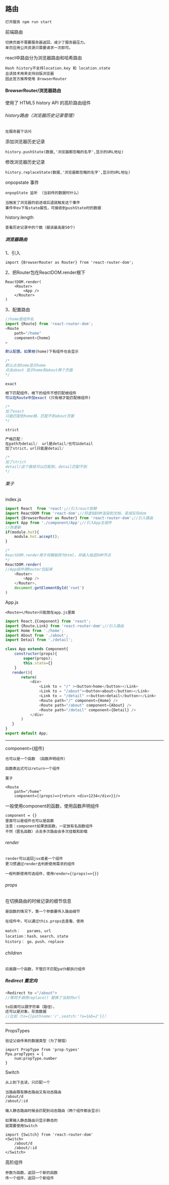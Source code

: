 ## 路由

`打开服务 npm run start`

前端路由 

```
切换页面不需要服务器返回，减少了服务器压力。
单页应用公共资源只需要请求一次即可。
```
react中路由分为浏览器路由和哈希路由

```
Hash history不支持location.key 和 location.state
且该技术用来支持旧版浏览器
因此官方推荐使用 BrowserRouter
```


#### BrowserRouter/浏览器路由

使用了 HTML5 history API 的高阶路由组件

###### history路由（浏览器历史记录管理）

`在服务器下访问`

添加浏览器历史记录

```
history.pushState(数据,'浏览器都忽略的名字',显示的URL地址)
```
修改浏览器历史记录

```
history.replaceState(数据,'浏览器都忽略的名字',显示的URL地址)
```
onpopstate 事件

```
onpopState 监听 （当前传的数据时什么）

当触发了浏览器的前进或后退就触发这个事件
事件中ev下有state属性，可接收到pushState时的数据
```
history.length 

```
查看历史记录中的个数（据说最高是50个）
```

##### 浏览器路由

1、引入
```
import {BrowserRouter as Router} from 'react-router-dom';
```
2、把Router包在ReactDOM.render根下

```
ReactDOM.render(
    <Router>
        <App />
    </Router>
)
```
3、配置路由

```JavaScript
//home是组件名
import {Route} from 'react-router-dom';
<Route 
    path="/home" 
    component={home} 
>
```

```JavaScript
默认配置。如果根(home)下有组件也会显示

/*
默认点击home显示home
点击about 显示home和about两个页面
*/
```

```javascript
exact

根下匹配组件，根下的组件不想匹配根组件
可以在Route中加exact (只有根才能匹配根组件)

/*
加了exact 
只能匹配到home根，匹配不到about页面
*/
```

```JavaScript
strict

严格匹配：
在path为detail/  url是detail/也可以detail
加了strict，url只能是detail/

/*
加了strict
detail/这个路径可以匹配到，detail匹配不到
*/
```
###### 栗子

index.js

```javascript
import React  from 'react';//引入react依赖
import ReactDOM from 'react-dom';//将虚拟DOM渲染到文档，变成实际dom
import {BrowserRouter as Router} from 'react-router-dom';//引入路由
import App from './component/App';//引入App主组件
//热更新
if(module.hot){
    module.hot.accept();
}

/*
ReactDOM.render用于将模板转为html，并插入指定DOM节点
*/
ReactDOM.render(
//App组件用Router包起来
    <Router>
        <App />
    </Router>,
    document.getElementById('root')
)
```
App.js

`<Route></Route>只能放在app.js里面`
```javascript
import React,{Component} from 'react';
import {Route,Link} from 'react-router-dom';//引入路由
import Home from './home';
import About from './about';
import Detail from './detail';

class App extends Component{
    constructor(props){
        super(props);
        this.state={}
    }
   render(){
       return(
           <div>
               <Link to = "/" ><button>home</button></Link>
               <Link to = "/about"><button>about</button></Link>
               <Link to = "/detail" ><button>detail</button></Link>
               <Route path="/" component={Home} />
               <Route path="/about" component={About} />
               <Route path="/detail" component={Detail} />
           </div>
       )
   }
}
export default App;
```

---

component={组件}

```
也可以是一个函数 （函数声明组件）

函数表达式可以return一个组件
```

```
栗子

<Route 
    path="/home"
    component={(props)=>{return <div>1234</div>}}/>
```
一般使用component的函数，使用函数声明组件
```
component = {}
里面可以是组件也可以是函数
注意：component如果放函数，一定放有名函数组件
不然（匿名函数）点击多次路由会多次挂载和卸载
```


###### render

```
render可以返回jsx或者一个组件
更习惯通过render去判断使用需求的组件
```
```
一般判断使用可选组件，使用render={(props)=>{}}
```
###### props
在切换路由的时候记录的细节信息



`是函数的情况下，第一个参数要传入路由细节`

`在组件中，可以通过this.props去查看、使用`
```
match：   params、url
location：hash、search、state
history： go、push、replace
```

###### children

```
后面跟一个函数，不管匹不匹配path都执行组件
```
##### Redirect 重定向

```JavaScript
<Redirect to ="/about">
//等同于调用replace() 替换了当前的url

to后面可以跟字符串（路径），
还可以是对象，存放数据
//比如（to={{pathname:'/',seatch:'?a=1&b=2'}}）
```

---

PropsTypes

```
验证父级传来的数据类型（为了报错）
```

```
import PropType from 'prop-types'
Ppa.propTypes = {
    num:propType.number
}
```
Switch

`从上到下去读，只匹配一个`
```
当路由既有静态路由又有动态路由
/about/d
/about/:id

输入静态路由时候会匹配到动态路由（两个组件都会显示）

如果输入静态路由只显示静态的
就需要使用Switch
```

```
import {Switch} from 'react-router-dom'
<Switch>
    /about/d
    /about/:id
</Switch>
```
高阶组件

```
参数为函数，返回一个新的函数
传一个组件，返回一个新组件
```


